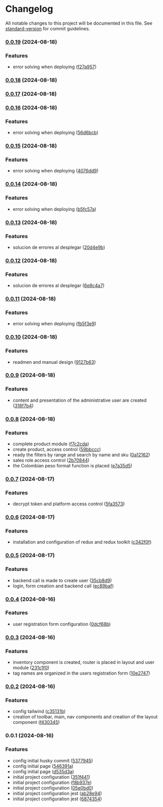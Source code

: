 # Changelog

All notable changes to this project will be documented in this file. See [standard-version](https://github.com/conventional-changelog/standard-version) for commit guidelines.

### [0.0.19](https://github.com/Developerproject2024/app-marketplace-ui/compare/v0.0.17...v0.0.19) (2024-08-18)

### Features

- error solving when deploying ([f27a957](https://github.com/Developerproject2024/app-marketplace-ui/commit/f27a9577bbe6cc44ccc9933d434c55e62e42df4b))

### [0.0.18](https://github.com/Developerproject2024/app-marketplace-ui/compare/v0.0.17...v0.0.18) (2024-08-18)

### [0.0.17](https://github.com/Developerproject2024/app-marketplace-ui/compare/v0.0.16...v0.0.17) (2024-08-18)

### [0.0.16](https://github.com/Developerproject2024/app-marketplace-ui/compare/v0.0.15...v0.0.16) (2024-08-18)

### Features

- error solving when deploying ([56d6bcb](https://github.com/Developerproject2024/app-marketplace-ui/commit/56d6bcb0ee91f951e001bb93754a4915fa005e14))

### [0.0.15](https://github.com/Developerproject2024/app-marketplace-ui/compare/v0.0.14...v0.0.15) (2024-08-18)

### Features

- error solving when deploying ([4076dd9](https://github.com/Developerproject2024/app-marketplace-ui/commit/4076dd98b1f5db884a1cc7dc6b7dc635424d1e70))

### [0.0.14](https://github.com/Developerproject2024/app-marketplace-ui/compare/v0.0.13...v0.0.14) (2024-08-18)

### Features

- error solving when deploying ([b5fc57a](https://github.com/Developerproject2024/app-marketplace-ui/commit/b5fc57a4cf8b70ebc2f3f606ba2fec30fb832c7e))

### [0.0.13](https://github.com/Developerproject2024/app-marketplace-ui/compare/v0.0.12...v0.0.13) (2024-08-18)

### Features

- solucion de errores al desplegar ([20d4e9b](https://github.com/Developerproject2024/app-marketplace-ui/commit/20d4e9b58d8796ae3ebb62386f9360d4dfac48a5))

### [0.0.12](https://github.com/Developerproject2024/app-marketplace-ui/compare/v0.0.11...v0.0.12) (2024-08-18)

### Features

- solucion de errores al desplegar ([6e8c4a7](https://github.com/Developerproject2024/app-marketplace-ui/commit/6e8c4a750e9e0b9810afd8ade5c903b042d54740))

### [0.0.11](https://github.com/Developerproject2024/app-marketplace-ui/compare/v0.0.10...v0.0.11) (2024-08-18)

### Features

- error solving when deploying ([fb5f3e9](https://github.com/Developerproject2024/app-marketplace-ui/commit/fb5f3e93f4f11cfb99feb0ad6e92c3720d63049c))

### [0.0.10](https://github.com/Developerproject2024/app-marketplace-ui/compare/v0.0.9...v0.0.10) (2024-08-18)

### Features

- readmen and manual design ([9127b63](https://github.com/Developerproject2024/app-marketplace-ui/commit/9127b6330356dcedd2b5a54834e07380a16e7019))

### [0.0.9](https://github.com/Developerproject2024/app-marketplace-ui/compare/v0.0.8...v0.0.9) (2024-08-18)

### Features

- content and presentation of the administrative user are created ([318f7b4](https://github.com/Developerproject2024/app-marketplace-ui/commit/318f7b411de0adcc9816c7107a8b0e423de262b9))

### [0.0.8](https://github.com/Developerproject2024/app-marketplace-ui/compare/v0.0.7...v0.0.8) (2024-08-18)

### Features

- complete product module ([f7c2cda](https://github.com/Developerproject2024/app-marketplace-ui/commit/f7c2cda36e966b1f18d1cfa99b0ecaee92d8699d))
- create product, access control ([59bbccc](https://github.com/Developerproject2024/app-marketplace-ui/commit/59bbcccb5e9a4a736910e5811de33d1a1f65cd14))
- ready the filters by range and search by name and sku ([0a12162](https://github.com/Developerproject2024/app-marketplace-ui/commit/0a12162339259885d8cad61b95cf8748fe799dfa))
- sales role access control ([2b70844](https://github.com/Developerproject2024/app-marketplace-ui/commit/2b7084444496b0318031a58ae7832571bef57f50))
- the Colombian peso format function is placed ([e7a35d5](https://github.com/Developerproject2024/app-marketplace-ui/commit/e7a35d5213bde7ef2546cee83cb5c6c1c6685dba))

### [0.0.7](https://github.com/Developerproject2024/app-marketplace-ui/compare/v0.0.6...v0.0.7) (2024-08-17)

### Features

- decrypt token and platform access control ([5fa3573](https://github.com/Developerproject2024/app-marketplace-ui/commit/5fa357344c4925bc258d27c276608cc1a1f9e697))

### [0.0.6](https://github.com/Developerproject2024/app-marketplace-ui/compare/v0.0.5...v0.0.6) (2024-08-17)

### Features

- installation and configuration of redux and redux toolkit ([c342f0f](https://github.com/Developerproject2024/app-marketplace-ui/commit/c342f0f42fb18bb9adfa02e4ed1e1ad90ae17281))

### [0.0.5](https://github.com/Developerproject2024/app-marketplace-ui/compare/v0.0.4...v0.0.5) (2024-08-17)

### Features

- backend call is made to create user ([35cb8d9](https://github.com/Developerproject2024/app-marketplace-ui/commit/35cb8d968c368bb9f5e351b917d3347ac4580ef1))
- login, form creation and backend call ([ec89baf](https://github.com/Developerproject2024/app-marketplace-ui/commit/ec89baf406421072bdc8790c602f04441fef32d6))

### [0.0.4](https://github.com/Developerproject2024/app-marketplace-ui/compare/v0.0.3...v0.0.4) (2024-08-16)

### Features

- user registration form configuration ([0dcf68b](https://github.com/Developerproject2024/app-marketplace-ui/commit/0dcf68bc802e179e9f8a3c0217663a8fd7328b31))

### [0.0.3](https://github.com/Developerproject2024/app-marketplace-ui/compare/v0.0.2...v0.0.3) (2024-08-16)

### Features

- inventory component is created, router is placed in layout and user module ([231c1f0](https://github.com/Developerproject2024/app-marketplace-ui/commit/231c1f07c744d900aa0d7054cc093b8ede0a28fe))
- tag names are organized in the users registration form ([10e2747](https://github.com/Developerproject2024/app-marketplace-ui/commit/10e27475fe6ed9ad12af1c1ef40288db999797bb))

### [0.0.2](https://github.com/Developerproject2024/app-marketplace-ui/compare/v0.0.1...v0.0.2) (2024-08-16)

### Features

- config tailwind ([c35131b](https://github.com/Developerproject2024/app-marketplace-ui/commit/c35131bd60531d22fd369b7fa30aa18436a0714d))
- creation of toolbar, main, nav components and creation of the layout component ([f430345](https://github.com/Developerproject2024/app-marketplace-ui/commit/f430345e0c3e47fe2819696e383051cee1be5771))

### 0.0.1 (2024-08-16)

### Features

- config initial husky commit ([5377945](https://github.com/Developerproject2024/app-marketplace-ui/commit/53779459a3360db4b4948327070aa4f58d78d548))
- config initial page ([546391a](https://github.com/Developerproject2024/app-marketplace-ui/commit/546391a4de7c82d26644b5dc68a981457ea53f3c))
- config initial page ([d535d3a](https://github.com/Developerproject2024/app-marketplace-ui/commit/d535d3a91fdba684d344891c241c824953a695d2))
- initial project configuration ([351f441](https://github.com/Developerproject2024/app-marketplace-ui/commit/351f441cf6633ba8658915a4c3d5b3866e2716ff))
- initial project configuration ([f8b937e](https://github.com/Developerproject2024/app-marketplace-ui/commit/f8b937eb6f111cb0e62a89757841fe15fcc27851))
- initial project configuration ([05e0bd0](https://github.com/Developerproject2024/app-marketplace-ui/commit/05e0bd0bbd6c7bf8ee5de1e44ccda164d3b72e65))
- initial project configuration jest ([ab28e94](https://github.com/Developerproject2024/app-marketplace-ui/commit/ab28e94c66028dfba1f5ab72818865003061aba1))
- initial project configuration jest ([6874354](https://github.com/Developerproject2024/app-marketplace-ui/commit/68743546e0cb84ca84becd7f5034d37e166ceef1))
